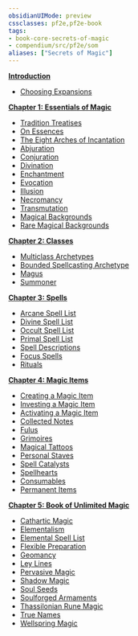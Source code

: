 ```yaml
---
obsidianUIMode: preview
cssclasses: pf2e,pf2e-book
tags:
- book-core-secrets-of-magic
- compendium/src/pf2e/som
aliases: ["Secrets of Magic"]
---
```

**[Introduction](rules/secrets-of-magic/introduction.md)**

- [Choosing Expansions](rules/secrets-of-magic/introduction.md#Choosing%20Expansions)

**[Chapter 1: Essentials of Magic](rules/secrets-of-magic/chapter-1-essentials-of-magic.md)**

- [Tradition Treatises](rules/secrets-of-magic/chapter-1-essentials-of-magic.md#Tradition%20Treatises)
- [On Essences](rules/secrets-of-magic/chapter-1-essentials-of-magic.md#On%20Essences)
- [The Eight Arches of Incantation](rules/secrets-of-magic/chapter-1-essentials-of-magic.md#The%20Eight%20Arches%20of%20Incantation)
- [Abjuration](rules/secrets-of-magic/chapter-1-essentials-of-magic.md#Abjuration)
- [Conjuration](rules/secrets-of-magic/chapter-1-essentials-of-magic.md#Conjuration)
- [Divination](rules/secrets-of-magic/chapter-1-essentials-of-magic.md#Divination)
- [Enchantment](rules/secrets-of-magic/chapter-1-essentials-of-magic.md#Enchantment)
- [Evocation](rules/secrets-of-magic/chapter-1-essentials-of-magic.md#Evocation)
- [Illusion](rules/secrets-of-magic/chapter-1-essentials-of-magic.md#Illusion)
- [Necromancy](rules/secrets-of-magic/chapter-1-essentials-of-magic.md#Necromancy)
- [Transmutation](rules/secrets-of-magic/chapter-1-essentials-of-magic.md#Transmutation)
- [Magical Backgrounds](rules/secrets-of-magic/chapter-1-essentials-of-magic.md#Magical%20Backgrounds)
- [Rare Magical Backgrounds](rules/secrets-of-magic/chapter-1-essentials-of-magic.md#Rare%20Magical%20Backgrounds)

**[Chapter 2: Classes](rules/secrets-of-magic/chapter-2-classes.md)**

- [Multiclass Archetypes](rules/secrets-of-magic/chapter-2-classes.md#Multiclass%20Archetypes)
- [Bounded Spellcasting Archetype](rules/secrets-of-magic/chapter-2-classes.md#Bounded%20Spellcasting%20Archetype)
- [Magus](rules/secrets-of-magic/chapter-2-classes.md#Magus)
- [Summoner](rules/secrets-of-magic/chapter-2-classes.md#Summoner)

**[Chapter 3: Spells](rules/secrets-of-magic/chapter-3-spells.md)**

- [Arcane Spell List](rules/secrets-of-magic/chapter-3-spells.md#Arcane%20Spell%20List)
- [Divine Spell List](rules/secrets-of-magic/chapter-3-spells.md#Divine%20Spell%20List)
- [Occult Spell List](rules/secrets-of-magic/chapter-3-spells.md#Occult%20Spell%20List)
- [Primal Spell List](rules/secrets-of-magic/chapter-3-spells.md#Primal%20Spell%20List)
- [Spell Descriptions](rules/secrets-of-magic/chapter-3-spells.md#Spell%20Descriptions)
- [Focus Spells](rules/secrets-of-magic/chapter-3-spells.md#Focus%20Spells)
- [Rituals](rules/secrets-of-magic/chapter-3-spells.md#Rituals)

**[Chapter 4: Magic Items](rules/secrets-of-magic/chapter-4-magic-items.md)**

- [Creating a Magic Item](rules/secrets-of-magic/chapter-4-magic-items.md#Creating%20a%20Magic%20Item)
- [Investing a Magic Item](rules/secrets-of-magic/chapter-4-magic-items.md#Investing%20a%20Magic%20Item)
- [Activating a Magic Item](rules/secrets-of-magic/chapter-4-magic-items.md#Activating%20a%20Magic%20Item)
- [Collected Notes](rules/secrets-of-magic/chapter-4-magic-items.md#Collected%20Notes)
- [Fulus](rules/secrets-of-magic/chapter-4-magic-items.md#Fulus)
- [Grimoires](rules/secrets-of-magic/chapter-4-magic-items.md#Grimoires)
- [Magical Tattoos](rules/secrets-of-magic/chapter-4-magic-items.md#Magical%20Tattoos)
- [Personal Staves](rules/secrets-of-magic/chapter-4-magic-items.md#Personal%20Staves)
- [Spell Catalysts](rules/secrets-of-magic/chapter-4-magic-items.md#Spell%20Catalysts)
- [Spellhearts](rules/secrets-of-magic/chapter-4-magic-items.md#Spellhearts)
- [Consumables](rules/secrets-of-magic/chapter-4-magic-items.md#Consumables)
- [Permanent Items](rules/secrets-of-magic/chapter-4-magic-items.md#Permanent%20Items)

**[Chapter 5: Book of Unlimited Magic](rules/secrets-of-magic/chapter-5-book-of-unlimited-magic.md)**

- [Cathartic Magic](rules/secrets-of-magic/chapter-5-book-of-unlimited-magic.md#Cathartic%20Magic)
- [Elementalism](rules/secrets-of-magic/chapter-5-book-of-unlimited-magic.md#Elementalism)
- [Elemental Spell List](rules/secrets-of-magic/chapter-5-book-of-unlimited-magic.md#Elemental%20Spell%20List)
- [Flexible Preparation](rules/secrets-of-magic/chapter-5-book-of-unlimited-magic.md#Flexible%20Preparation)
- [Geomancy](rules/secrets-of-magic/chapter-5-book-of-unlimited-magic.md#Geomancy)
- [Ley Lines](rules/secrets-of-magic/chapter-5-book-of-unlimited-magic.md#Ley%20Lines)
- [Pervasive Magic](rules/secrets-of-magic/chapter-5-book-of-unlimited-magic.md#Pervasive%20Magic)
- [Shadow Magic](rules/secrets-of-magic/chapter-5-book-of-unlimited-magic.md#Shadow%20Magic)
- [Soul Seeds](rules/secrets-of-magic/chapter-5-book-of-unlimited-magic.md#Soul%20Seeds)
- [Soulforged Armaments](rules/secrets-of-magic/chapter-5-book-of-unlimited-magic.md#Soulforged%20Armaments)
- [Thassilonian Rune Magic](rules/secrets-of-magic/chapter-5-book-of-unlimited-magic.md#Thassilonian%20Rune%20Magic)
- [True Names](rules/secrets-of-magic/chapter-5-book-of-unlimited-magic.md#True%20Names)
- [Wellspring Magic](rules/secrets-of-magic/chapter-5-book-of-unlimited-magic.md#Wellspring%20Magic)